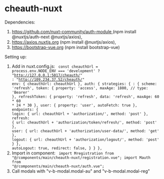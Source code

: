 # cheauth-nuxt

Dependencies: 
1.  <a href="https://github.com/nuxt-community/auth-module">
        https://github.com/nuxt-community/auth-module
    </a>
    (npm install @nuxtjs/auth-next @nuxtjs/axios),
    <a href="https://axios.nuxtjs.org">
2.  https://axios.nuxtjs.org
    </a>
    (npm install @nuxtjs/axios),
    <a href="https://bootstrap-vue.org">
3.  https://bootstrap-vue.org
    </a>
    (npm install bootstrap-vue)


Setting up:
1.  Add in nuxt.config.js:
        <code>
        const cheauthUrl = process.env.NODE_ENV === 'development' ? "http://127.0.0.1:5017/cheauth/" : "http://109.234.37.52/cheauth/"
        env: {
            cheauthUrl: cheauthUrl
        },
        auth: {
            strategies: {
                <NAME>: {
                    scheme: 'refresh',
                    token: {
                        property: 'access',
                        maxAge: 1800,
                        // type: 'Bearer'
                    },
                    refreshToken: {
                        property: 'refresh',
                        data: 'refresh',
                        maxAge: 60 * 60 * 24 * 30
                    },
                    user: {
                        property: 'user',
                        autoFetch: true
                    },
                    endpoints: {
                        login: { url: cheauthUrl + 'authorization/', method: 'post' },
                        refresh: { url: cheauthUrl + 'authorization/token/refresh/', method: 'post' },
                        user: { url: cheauthUrl + 'authorization/user-data/', method: 'get' },
                        logout: { url: cheauthUrl + 'authorization/logout/', method: 'post' }
                    },
                    autoLogout: true,
                    redirect: false,
                }
            }
        },
        </code>
2.  Import in component:
        <code>
        import Mregistration from "@/components/main/cheauth-nuxt/registration.vue";
        import Mauth from "@/components/main/cheauth-nuxt/auth.vue";
        </code>
3.  Call modals with "v-b-modal.modal-au" and "v-b-modal.modal-reg"
